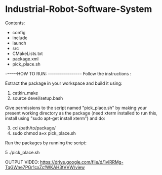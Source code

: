 # Industrial-Robot-Software-System


Contents:
   - config
   - include
   - launch
   - src
   - CMakeLists.txt
   - package.xml
   - pick_place.sh

------HOW TO RUN:  -----------------
Follow the instructions :

Extract the package in your workspace and build it using: 

1. catkin_make 
2. source devel/setup.bash

Give permissions to the script named "pick_place.sh" by making your present working directory as the package (need xterm installed to run this, install using "sudo apt-get install xterm") and do: 
	
3. cd /path/to/package/
4. sudo chmod a+x pick_place.sh

Run the packages by running the script: 

5 ./pick_place.sh


OUTPUT VIDEO:
https://drive.google.com/file/d/1vlRRMg-TqGWne7PGr1cxZcfWKAH3tVVW/view